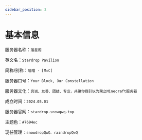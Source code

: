 ```yaml
---
sidebar_position: 2
---
```


# 基本信息

服务器名称：`落星阁`

英文名：`Stardrop Pavilion`

简称/别称：`喵喵 · [M◇C]`

服务器口号：`Your Block, Our Constellation`

服务器文化：`真诚、友善、团结、专业，共建你我引以为荣之Minecraft服务器`

成立时间：`2024.05.01`

服务器官网：`stardrop.snowqwq.top`

主题色：`#7694ec`

现任管理：`snowdropQwQ、raindropQwQ`
